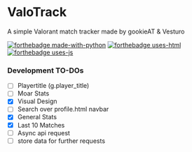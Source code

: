 # ValoTrack
A simple Valorant match tracker made by gookieAT & Vesturo


[![forthebadge made-with-python](http://ForTheBadge.com/images/badges/made-with-python.svg)](https://www.python.org/)
[![forthebadge uses-html](https://forthebadge.com/images/badges/uses-html.svg)](https://www.python.org/)
[![forthebadge uses-js](https://forthebadge.com/images/badges/uses-js.svg)](https://www.python.org/)


### Development TO-DOs

- [ ] Playertitle (g.player_title)
- [ ] Moar Stats
- [x] Visual Design
- [ ] Search over profile.html navbar
- [x] General Stats
- [x] Last 10 Matches
- [ ] Async api request
- [ ] store data for further requests
